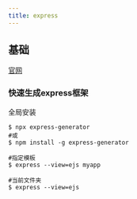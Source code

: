 ```yaml
---
title: express
---
```


## 基础
[官网](https://www.expressjs.com.cn/starter/generator.html)

### 快速生成express框架

全局安装
```shell
$ npx express-generator
#或
$ npm install -g express-generator

#指定模板
$ express --view=ejs myapp

#当前文件夹
$ express --view=ejs
```

